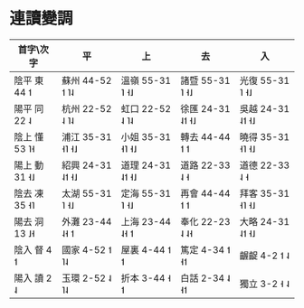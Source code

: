 # 連讀變調

| 首字\次字     | 平               | 上               | 去               | 入               |
| ------------- | ---------------- | ---------------- | ---------------- | ---------------- |
| 陰平 東 44 ˦  | 蘇州 44-52 ˦ ˥˨  | 溫嶺 55-31 ˥ ˧˩  | 諸暨 55-31 ˥ ˧˩  | 光復 55-31 ˥ ˧˩  |
| 陽平 同 22 ˨  | 杭州 22-52 ˨ ˥˨  | 虹口 22-52 ˨ ˥˨  | 徐匯 24-31 ˨˦ ˧˩ | 吳越 24-31 ˨˦ ˧˩ |
| 陰上 懂 53 ˥˧ | 浦江 35-31 ˧˥ ˧˩ | 小姐 35-31 ˧˥ ˧˩ | 轉去 44-44 ˦ ˦   | 曉得 35-31 ˧˥ ˧˩ |
| 陽上 動 31 ˧˩ | 紹興 24-31 ˨˦ ˧˩ | 道理 24-31 ˨˦ ˧˩ | 道路 22-33 ˨ ˧   | 道德 22-33 ˨ ˧   |
| 陰去 凍 35 ˧˥ | 太湖 55-31 ˥ ˧˩  | 定海 55-31 ˥ ˧˩  | 再會 44-44 ˦ ˦   | 拜客 35-31 ˧˥ ˧˩ |
| 陽去 洞 13 ˩˧ | 外灘 23-44 ˨˧ ˦  | 上海 23-44 ˨˧ ˦  | 奉化 22-23 ˨ ˨˧  | 大略 24-31 ˨˦ ˧˩ |
| 陰入 督 4 ˦   | 國家 4-52 ˦ ˥˨   | 屋裏 4-44 ˦ ˦    | 篤定 4-34 ˦ ˧˦   | 齷齪 4-2 ˦ ˨     |
| 陽入 讀 2 ˨   | 玉環 2-52 ˨ ˥˨   | 折本 3-44 ˧ ˦    | 白話 2-34 ˨ ˧˦   | 獨立 3-2 ˧ ˨     |
